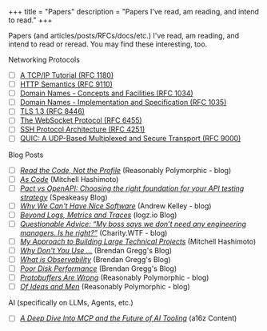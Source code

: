 +++
title = "Papers"
description = "Papers I've read, am reading, and intend to read."
+++

Papers (and articles/posts/RFCs/docs/etc.) I've read, am reading, and intend to read or reread. You may find these interesting, too.

Networking Protocols 
- [ ] [A TCP/IP Tutorial (RFC 1180)](https://www.rfc-editor.org/rfc/rfc1180)
- [ ] [HTTP Semantics (RFC 9110)](https://www.rfc-editor.org/rfc/rfc9110.html) 
- [ ] [Domain Names - Concepts and Facilities (RFC 1034)](https://www.rfc-editor.org/rfc/rfc1034)
- [ ] [Domain Names - Implementation and Specification (RFC 1035)](https://www.rfc-editor.org/rfc/rfc1035)
- [ ] [TLS 1.3 (RFC 8446)](https://www.rfc-editor.org/rfc/rfc8446)
- [ ] [The WebSocket Protocol (RFC 6455)](https://www.rfc-editor.org/rfc/rfc6455)
- [ ] [SSH Protocol Architecture (RFC 4251)](https://www.rfc-editor.org/rfc/rfc4251)
- [ ] [QUIC: A UDP-Based Multiplexed and Secure Transport (RFC 9000)](https://www.rfc-editor.org/rfc/rfc9000)

Blog Posts
- [ ] [*Read the Code, Not the Profile*](https://reasonablypolymorphic.com/blog/read-the-code/) (Reasonably Polymorphic - blog)
- [ ] [*As Code*](https://mitchellh.com/writing/as-code) (Mitchell Hashimoto)
- [ ] [*Pact vs OpenAPI: Choosing the right foundation for your API testing strategy*](https://www.speakeasy.com/post/pact-vs-openapi) (Speakeasy Blog)
- [ ] [*Why We Can't Have Nice Software*](https://andrewkelley.me/post/why-we-cant-have-nice-software.html) (Andrew Kelley - blog)
- [ ] [*Beyond Logs, Metrics and Traces*](https://logz.io/blog/beyond-logs-metrics-traces/) (logz.io Blog)
- [ ] [*Questionable Advice: “My boss says we don’t need any engineering managers. Is he right?”*](https://charity.wtf/2024/01/05/questionable-advice-my-boss-says-we-dont-need-any-engineering-managers-is-he-right/) (Charity.WTF - blog)
- [ ] [*My Approach to Building Large Technical Projects*](https://mitchellh.com/writing/building-large-technical-projects) (Mitchell Hashimoto)
- [ ] [*Why Don't You Use ...*](https://www.brendangregg.com/blog/2022-03-19/why-dont-you-use.html) (Brendan Gregg's Blog)
- [ ] [*What is Observability*](https://www.brendangregg.com/blog/2021-05-23/what-is-observability.html) (Brendan Gregg's Blog)
- [ ] [*Poor Disk Performance*](https://www.brendangregg.com/blog/2021-05-09/poor-disk-performance.html) (Brendan Gregg's Blog)
- [ ] [*Protobuffers Are Wrong*](https://reasonablypolymorphic.com/blog/protos-are-wrong/) (Reasonably Polymorphic - blog)
- [ ] [*Of Ideas and Men*](https://reasonablypolymorphic.com/blog/ideas-and-men/index.html) (Reasonably Polymorphic - blog)

AI (specifically on LLMs, Agents, etc.)
- [ ] [*A Deep Dive Into MCP and the Future of AI Tooling*](https://a16z.com/a-deep-dive-into-mcp-and-the-future-of-ai-tooling/) (a16z Content)